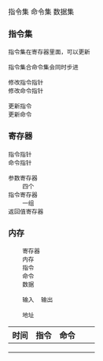 

指令集
命令集
数据集

### 指令集
    
    指令集在寄存器里面，可以更新
    
    指令集合命令集会同时步进

    修改指令指针
    修改命令指针
    
    更新指令
    更新命令
    
### 寄存器
    
    
    
    指令指针
    命令指针
        
    参数寄存器
        四个
    指令寄存器 
        一组
    返回值寄存器
        
### 内存
    
        寄存器
        内存
        指令
        命令
        数据
        
        输入  输出
        
        地址 
        
            
 
 
|时间 | 指令  |命令   |   |   |
|---|---|---|---|---|
|   |   |   |   |   |
|   |   |   |   |   |
|   |   |   |   |   |
